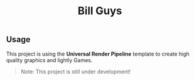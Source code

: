 <h1 align="center">Bill Guys</h1>

![]()

## Usage 
This project is using the **Universal Render Pipeline** template to create high quality graphics and lightly Games.

> Note: This project is still under development!